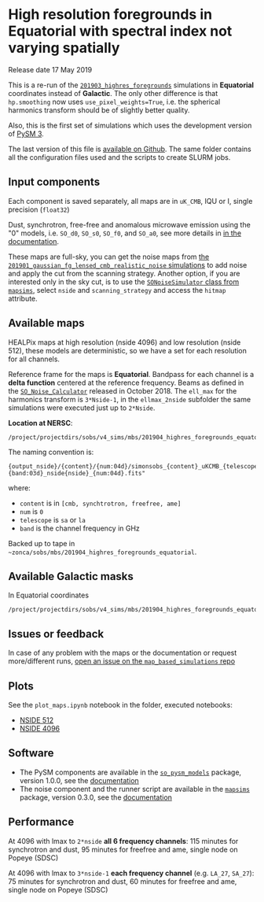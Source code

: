 High resolution foregrounds in Equatorial with spectral index not varying spatially
===================================================================================

Release date 17 May 2019

This is a re-run of the [`201903_highres_foregrounds`](https://github.com/simonsobs/map_based_simulations/tree/master/201903_highres_foregrounds) simulations in **Equatorial** coordinates instead of **Galactic**. The only other difference is that `hp.smoothing` now uses `use_pixel_weights=True`, i.e. the spherical harmonics transform should be of slightly better quality.

Also, this is the first set of simulations which uses the development version of [PySM 3](https://github.com/healpy/pysm).

The last version of this file is [available on Github](https://github.com/simonsobs/map_based_simulations/tree/master/201904_highres_foregrounds_equatorial).
The same folder contains all the configuration files used and the scripts to create SLURM jobs.

## Input components

Each component is saved separately, all maps are in `uK_CMB`, IQU or I, single precision (`float32`)

Dust, synchrotron, free-free and anomalous microwave emission using the "0" models, i.e. `SO_d0`, `SO_s0`, `SO_f0`, and `SO_a0`, see more details in [in the documentation](https://so-pysm-models.readthedocs.io/en/latest/highres_templates.html#details-about-individual-models).

These maps are full-sky, you can get the noise maps from [the `201901_gaussian_fg_lensed_cmb_realistic_noise` simulations](https://github.com/simonsobs/map_based_simulations/tree/master/201901_gaussian_fg_lensed_cmb_realistic_noise) to add noise and apply the cut from the scanning strategy.
Another option, if you are interested only in the sky cut, is to use the [`SONoiseSimulator` class from `mapsims`](https://mapsims.readthedocs.io/en/latest/api/mapsims.SONoiseSimulator.html#mapsims.SONoiseSimulator), select `nside` and `scanning_strategy` and access the `hitmap` attribute.

## Available maps

HEALPix maps at high resolution (nside 4096) and low resolution (nside 512), these models are deterministic, so we have
a set for each resolution for all channels.

Reference frame for the maps is **Equatorial**.
Bandpass for each channel is a **delta function** centered at the reference frequency.
Beams as defined in the [`SO_Noise_Calculator`](https://github.com/simonsobs/mapsims/blob/master/mapsims/SO_Noise_Calculator_Public_20180822.py) released in October 2018.
The `ell_max` for the harmonics transform is `3*Nside-1`, in the `ellmax_2nside` subfolder the same simulations were executed just up to `2*Nside`.

**Location at NERSC**:

    /project/projectdirs/sobs/v4_sims/mbs/201904_highres_foregrounds_equatorial

The naming convention is:

    {output_nside}/{content}/{num:04d}/simonsobs_{content}_uKCMB_{telescope}{band:03d}_nside{nside}_{num:04d}.fits"

where:

* `content` is in `[cmb, synchtrotron, freefree, ame]`
* `num` is `0`
* `telescope` is `sa` or `la`
* `band` is the channel frequency in GHz

Backed up to tape in `~zonca/sobs/mbs/201904_highres_foregrounds_equatorial`.

## Available Galactic masks

In Equatorial coordinates

    /project/projectdirs/sobs/v4_sims/mbs/201904_highres_foregrounds_equatorial/{output_nside}/masks

## Issues or feedback

In case of any problem with the maps or the documentation or request more/different runs, [open an issue on the `map_based_simulations` repo](https://github.com/simonsobs/map_based_simulations/issues)

## Plots

See the `plot_maps.ipynb` notebook in the folder, executed notebooks:

* [NSIDE 512](https://gist.github.com/e2a4c5d04cb12800318f753e0e5a8c4d)
* [NSIDE 4096](https://gist.github.com/a42219fdf3fc611071078ee010e90a43)

## Software

* The PySM components are available in the [`so_pysm_models`](https://github.com/simonsobs/so_pysm_models) package, version 1.0.0, see the [documentation](https://so-pysm-models.readthedocs.io/en/latest)
* The noise component and the runner script are available in the [`mapsims`](https://github.com/simonsobs/mapsims) package, version 0.3.0, see the [documentation](https://mapsims.readthedocs.io/en/latest)

## Performance

At 4096 with lmax to `2*nside` **all 6 frequency channels**: 115 minutes for synchrotron and dust, 95 minutes for freefree and ame, single node on Popeye (SDSC)

At 4096 with lmax to `3*nside-1` **each frequency channel** (e.g. `LA_27`, `SA_27`): 75 minutes for synchrotron and dust, 60 minutes for freefree and ame, single node on Popeye (SDSC)
